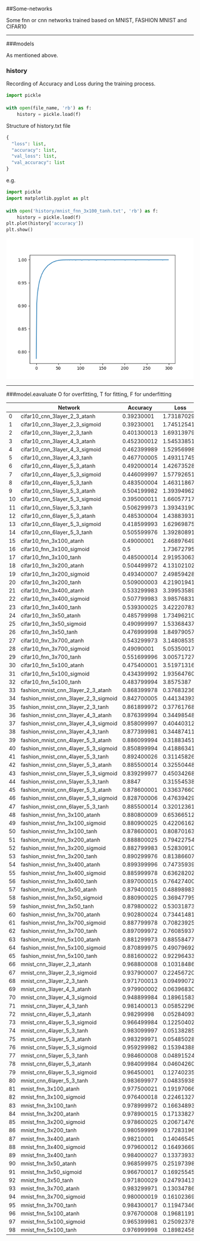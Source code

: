 ##Some-networks

Some fnn or cnn networks trained based on MNIST, FASHION MNIST and CIFAR10

---

###models

As mentioned above.

### history

Recording of Accuracy and Loss during the training process.

```python
import pickle

with open(file_name, 'rb') as f:
    history = pickle.load(f)
```
Structure of history.txt file
```python
{
  "loss": list,
  "accuracy": list,
  "val_loss": list,
  "val_accuracy": list
}
```
e.g.
```python
import pickle
import matplotlib.pyplot as plt

with open('history/mnist_fnn_3x100_tanh.txt', 'rb') as f:
    history = pickle.load(f)
plt.plot(history['accuracy'])
plt.show()
```
![accuracy](Figure_1.png "accuracy")

---
###model.eavaluate
O for overfitting, T for fitting, F for underfitting

|    | Network                              | Accuracy    | Loss        | Epochs | Fitting |
|----|--------------------------------------|-------------|-------------|--------|---------|
| 0  | cifar10_cnn_3layer_2_3_atanh         | 0.39230001  | 1.731870294 | 200    | O       |
| 1  | cifar10_cnn_3layer_2_3_sigmoid       | 0.39230001  | 1.745125413 | 200    | F       |
| 2  | cifar10_cnn_3layer_2_3_tanh          | 0.401300013 | 1.693139791 | 200    | O       |
| 3  | cifar10_cnn_3layer_4_3_atanh         | 0.452300012 | 1.545338511 | 200    | O       |
| 4  | cifar10_cnn_3layer_4_3_sigmoid       | 0.462399989 | 1.529569983 | 200    | F       |
| 5  | cifar10_cnn_3layer_4_3_tanh          | 0.467700005 | 1.493117452 | 200    | O       |
| 6  | cifar10_cnn_4layer_5_3_atanh         | 0.492000014 | 1.426735282 | 200    | O       |
| 7  | cifar10_cnn_4layer_5_3_sigmoid       | 0.446099997 | 1.577926517 | 200    | F       |
| 8  | cifar10_cnn_4layer_5_3_tanh          | 0.483500004 | 1.463118672 | 200    | O       |
| 9  | cifar10_cnn_5layer_5_3_atanh         | 0.504199982 | 1.393949628 | 200    | O       |
| 10 | cifar10_cnn_5layer_5_3_sigmoid       | 0.395000011 | 1.660577178 | 200    | F       |
| 11 | cifar10_cnn_5layer_5_3_tanh          | 0.506299973 | 1.393431902 | 200    | O       |
| 12 | cifar10_cnn_6layer_5_3_atanh         | 0.485300004 | 1.438839316 | 200    | O       |
| 13 | cifar10_cnn_6layer_5_3_sigmoid       | 0.418599993 | 1.629698753 | 200    | F       |
| 14 | cifar10_cnn_6layer_5_3_tanh          | 0.505599976 | 1.392808914 | 200    | O       |
| 15 | cifar10_fnn_3x100_atanh              | 0.49000001  | 2.468976498 | 400    | O       |
| 16 | cifar10_fnn_3x100_sigmoid            | 0.5         | 1.736727953 | 400    | O       |
| 17 | cifar10_fnn_3x100_tanh               | 0.485000014 | 2.91953063  | 400    | O       |
| 18 | cifar10_fnn_3x200_atanh              | 0.504499972 | 4.131021023 | 400    | O       |
| 19 | cifar10_fnn_3x200_sigmoid            | 0.493400007 | 2.498594284 | 400    | O       |
| 20 | cifar10_fnn_3x200_tanh               | 0.509000003 | 4.219019413 | 400    | O       |
| 21 | cifar10_fnn_3x400_atanh              | 0.533299983 | 3.399535894 | 300    | O       |
| 22 | cifar10_fnn_3x400_sigmoid            | 0.507799983 | 3.985768318 | 400    | O       |
| 23 | cifar10_fnn_3x400_tanh               | 0.539300025 | 3.422207832 | 300    | O       |
| 24 | cifar10_fnn_3x50_atanh               | 0.485799998 | 1.734962106 | 400    | O       |
| 25 | cifar10_fnn_3x50_sigmoid             | 0.490999997 | 1.533684373 | 400    | O       |
| 26 | cifar10_fnn_3x50_tanh                | 0.476999998 | 1.849790573 | 400    | O       |
| 27 | cifar10_fnn_3x700_atanh              | 0.543299973 | 3.148085356 | 300    | O       |
| 28 | cifar10_fnn_3x700_sigmoid            | 0.49090001  | 5.053500175 | 400    | O       |
| 29 | cifar10_fnn_3x700_tanh               | 0.551699996 | 3.005717278 | 300    | O       |
| 30 | cifar10_fnn_5x100_atanh              | 0.475400001 | 3.519713163 | 400    | O       |
| 31 | cifar10_fnn_5x100_sigmoid            | 0.434399992 | 1.935647607 | 400    | O       |
| 32 | cifar10_fnn_5x100_tanh               | 0.483799994 | 3.8575387   | 400    | O       |
| 33 | fashion_mnist_cnn_3layer_2_3_atanh   | 0.868399978 | 0.376832366 | 100    | T       |
| 34 | fashion_mnist_cnn_3layer_2_3_sigmoid | 0.842700005 | 0.441343933 | 100    | T       |
| 35 | fashion_mnist_cnn_3layer_2_3_tanh    | 0.861899972 | 0.377617687 | 100    | T       |
| 36 | fashion_mnist_cnn_3layer_4_3_atanh   | 0.876399994 | 0.344985485 | 100    | T       |
| 37 | fashion_mnist_cnn_3layer_4_3_sigmoid | 0.858099997 | 0.40440312  | 100    | T       |
| 38 | fashion_mnist_cnn_3layer_4_3_tanh    | 0.877399981 | 0.344874114 | 100    | T       |
| 39 | fashion_mnist_cnn_4layer_5_3_atanh   | 0.886099994 | 0.318834513 | 100    | T       |
| 40 | fashion_mnist_cnn_4layer_5_3_sigmoid | 0.850899994 | 0.418863416 | 100    | T       |
| 41 | fashion_mnist_cnn_4layer_5_3_tanh    | 0.892400026 | 0.31145826  | 100    | T       |
| 42 | fashion_mnist_cnn_5layer_5_3_atanh   | 0.885500014 | 0.325504482 | 100    | T       |
| 43 | fashion_mnist_cnn_5layer_5_3_sigmoid | 0.839299977 | 0.450342685 | 100    | T       |
| 44 | fashion_mnist_cnn_5layer_5_3_tanh    | 0.8847      | 0.31554538  | 100    | T       |
| 45 | fashion_mnist_cnn_6layer_5_3_atanh   | 0.878600001 | 0.336376607 | 100    | T       |
| 46 | fashion_mnist_cnn_6layer_5_3_sigmoid | 0.828700006 | 0.476394296 | 100    | T       |
| 47 | fashion_mnist_cnn_6layer_5_3_tanh    | 0.885500014 | 0.320123613 | 100    | T       |
| 48 | fashion_mnist_fnn_3x100_atanh        | 0.880800009 | 0.653665125 | 300    | O       |
| 49 | fashion_mnist_fnn_3x100_sigmoid      | 0.880900025 | 0.422061622 | 300    | O       |
| 50 | fashion_mnist_fnn_3x100_tanh         | 0.878600001 | 0.808701634 | 300    | O       |
| 51 | fashion_mnist_fnn_3x200_atanh        | 0.888800025 | 0.79422754  | 300    | O       |
| 52 | fashion_mnist_fnn_3x200_sigmoid      | 0.882799983 | 0.528309107 | 300    | O       |
| 53 | fashion_mnist_fnn_3x200_tanh         | 0.890299976 | 0.813866079 | 300    | O       |
| 54 | fashion_mnist_fnn_3x400_atanh        | 0.899399996 | 0.747359395 | 300    | O       |
| 55 | fashion_mnist_fnn_3x400_sigmoid      | 0.885999978 | 0.636282027 | 300    | O       |
| 56 | fashion_mnist_fnn_3x400_tanh         | 0.897000015 | 0.764274001 | 300    | O       |
| 57 | fashion_mnist_fnn_3x50_atanh         | 0.879400015 | 0.48898983  | 300    | O       |
| 58 | fashion_mnist_fnn_3x50_sigmoid       | 0.880900025 | 0.369477957 | 300    | T       |
| 59 | fashion_mnist_fnn_3x50_tanh          | 0.879800022 | 0.530318737 | 300    | O       |
| 60 | fashion_mnist_fnn_3x700_atanh        | 0.902800024 | 0.734414816 | 300    | O       |
| 61 | fashion_mnist_fnn_3x700_sigmoid      | 0.887799978 | 0.708239257 | 300    | O       |
| 62 | fashion_mnist_fnn_3x700_tanh         | 0.897099972 | 0.76085937  | 300    | O       |
| 63 | fashion_mnist_fnn_5x100_atanh        | 0.881299973 | 0.885584772 | 300    | O       |
| 64 | fashion_mnist_fnn_5x100_sigmoid      | 0.870899975 | 0.490796924 | 300    | O       |
| 65 | fashion_mnist_fnn_5x100_tanh         | 0.881600022 | 0.922964334 | 300    | O       |
| 66 | mnist_cnn_3layer_2_3_atanh           | 0.968800008 | 0.103184864 | 100    | T       |
| 67 | mnist_cnn_3layer_2_3_sigmoid         | 0.937900007 | 0.224567205 | 100    | T       |
| 68 | mnist_cnn_3layer_2_3_tanh            | 0.971700013 | 0.094990723 | 100    | T       |
| 69 | mnist_cnn_3layer_4_3_atanh           | 0.979900002 | 0.063968308 | 100    | T       |
| 70 | mnist_cnn_3layer_4_3_sigmoid         | 0.948899984 | 0.189615831 | 100    | T       |
| 71 | mnist_cnn_3layer_4_3_tanh            | 0.981400013 | 0.058522966 | 100    | T       |
| 72 | mnist_cnn_4layer_5_3_atanh           | 0.98299998  | 0.052840937 | 100    | T       |
| 73 | mnist_cnn_4layer_5_3_sigmoid         | 0.966499984 | 0.122504026 | 100    | T       |
| 74 | mnist_cnn_4layer_5_3_tanh            | 0.983099997 | 0.051382855 | 100    | T       |
| 75 | mnist_cnn_5layer_5_3_atanh           | 0.983299971 | 0.05485028  | 100    | T       |
| 76 | mnist_cnn_5layer_5_3_sigmoid         | 0.959299982 | 0.153943881 | 100    | T       |
| 77 | mnist_cnn_5layer_5_3_tanh            | 0.984600008 | 0.048915245 | 100    | T       |
| 78 | mnist_cnn_6layer_5_3_atanh           | 0.984099984 | 0.046042606 | 100    | T       |
| 79 | mnist_cnn_6layer_5_3_sigmoid         | 0.96450001  | 0.12740235  | 100    | T       |
| 80 | mnist_cnn_6layer_5_3_tanh            | 0.983699977 | 0.048359387 | 100    | T       |
| 81 | mnist_fnn_3x100_atanh                | 0.977500021 | 0.191970661 | 300    | O       |
| 82 | mnist_fnn_3x100_sigmoid              | 0.976400018 | 0.224613279 | 300    | O       |
| 83 | mnist_fnn_3x100_tanh                 | 0.978999972 | 0.166348934 | 300    | O       |
| 84 | mnist_fnn_3x200_atanh                | 0.978900015 | 0.171338275 | 300    | O       |
| 85 | mnist_fnn_3x200_sigmoid              | 0.978600025 | 0.206714764 | 300    | O       |
| 86 | mnist_fnn_3x200_tanh                 | 0.980599999 | 0.172831967 | 300    | O       |
| 87 | mnist_fnn_3x400_atanh                | 0.98210001  | 0.140465453 | 300    | O       |
| 88 | mnist_fnn_3x400_sigmoid              | 0.979600012 | 0.164936692 | 300    | O       |
| 89 | mnist_fnn_3x400_tanh                 | 0.984000027 | 0.133739337 | 300    | O       |
| 90 | mnist_fnn_3x50_atanh                 | 0.968599975 | 0.251973987 | 300    | O       |
| 91 | mnist_fnn_3x50_sigmoid               | 0.966700017 | 0.16925545  | 300    | O       |
| 92 | mnist_fnn_3x50_tanh                  | 0.971800029 | 0.247934133 | 300    | O       |
| 93 | mnist_fnn_3x700_atanh                | 0.983299971 | 0.130347863 | 300    | O       |
| 94 | mnist_fnn_3x700_sigmoid              | 0.980000019 | 0.161023691 | 300    | O       |
| 95 | mnist_fnn_3x700_tanh                 | 0.984300017 | 0.119473465 | 300    | O       |
| 96 | mnist_fnn_5x100_atanh                | 0.976700008 | 0.196811914 | 300    | O       |
| 97 | mnist_fnn_5x100_sigmoid              | 0.965399981 | 0.250923783 | 300    | O       |
| 98 | mnist_fnn_5x100_tanh                 | 0.976999998 | 0.189824581 | 300    | O       |
